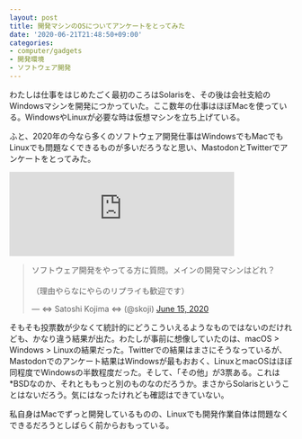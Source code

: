 ```yaml
---
layout: post
title: 開発マシンのOSについてアンケートをとってみた
date: '2020-06-21T21:48:50+09:00'
categories:
- computer/gadgets
- 開発環境 
- ソフトウェア開発
---
```


わたしは仕事をはじめたごく最初のころはSolarisを、その後は会社支給のWindowsマシンを開発につかっていた。ここ数年の仕事はほぼMacを使っている。WindowsやLinuxが必要な時は仮想マシンを立ち上げている。

ふと、2020年の今なら多くのソフトウェア開発仕事はWindowsでもMacでもLinuxでも問題なくできるものが多いだろうなと思い、MastodonとTwitterでアンケートをとってみた。

<iframe src="https://sandbox.skoji.jp/@skoji/104344834801254223/embed" class="mastodon-embed" style="max-width: 100%; border: 0" width="400" allowfullscreen="allowfullscreen"></iframe><script src="https://sandbox.skoji.jp/embed.js" async="async"></script>

<blockquote class="twitter-tweet"><p lang="ja" dir="ltr">ソフトウェア開発をやってる方に質問。メインの開発マシンはどれ？ <br><br>（理由やらなにやらのリプライも歓迎です）</p>&mdash; ⇔ Satoshi Kojima ⇔ (@skoji) <a href="https://twitter.com/skoji/status/1272337735710203904?ref_src=twsrc%5Etfw">June 15, 2020</a></blockquote> <script async src="https://platform.twitter.com/widgets.js" charset="utf-8"></script>

そもそも投票数が少なくて統計的にどうこういえるようなものではないのだけれども、かなり違う結果が出た。わたしが事前に想像していたのは、macOS > Windows > Linuxの結果だった。Twitterでの結果はまさにそうなっているが、Mastodonでのアンケート結果はWindowsが最もおおく、LinuxとmacOSはほぼ同程度でWindowsの半数程度だった。そして、「その他」が3票ある。これは*BSDなのか、それとももっと別のものなのだろうか。まさからSolarisということはないだろう。気にはなったけれども確認はできていない。

私自身はMacでずっと開発しているものの、Linuxでも開発作業自体は問題なくできるだろうとしばらく前からおもっている。
